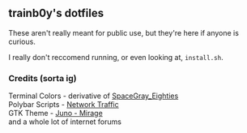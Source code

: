 ## trainb0y's dotfiles
These aren't really meant for public use, but they're here if anyone is curious.  

I really don't reccomend running, or even looking at, `install.sh`.

### Credits (sorta ig)
Terminal Colors - derivative of [SpaceGray_Eighties](https://github.com/dexpota/kitty-themes/blob/master/themes/SpaceGray_Eighties.conf)  
Polybar Scripts -  [Network Traffic](https://github.com/polybar/polybar-scripts/tree/master/polybar-scripts/network-traffic)  
GTK Theme - [Juno - Mirage](https://github.com/EliverLara/Juno/tree/mirage)  
and a whole lot of internet forums  